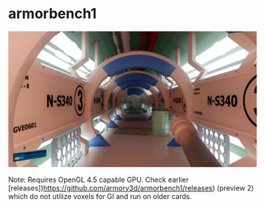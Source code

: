 # armorbench1

![](img.jpg)

Note: Requires OpenGL 4.5 capable GPU. Check earlier [releases])https://github.com/armory3d/armorbench1/releases) (preview 2) which do not utilize voxels for GI and run on older cards.
